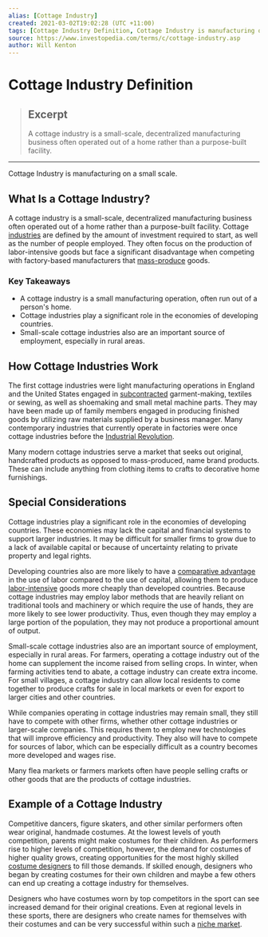 ```yaml
---
alias: [Cottage Industry]
created: 2021-03-02T19:02:28 (UTC +11:00)
tags: [Cottage Industry Definition, Cottage Industry is manufacturing on a small scale.]
source: https://www.investopedia.com/terms/c/cottage-industry.asp
author: Will Kenton
---
```


# Cottage Industry Definition

> ## Excerpt
> A cottage industry is a small-scale, decentralized manufacturing business often operated out of a home rather than a purpose-built facility.

---

Cottage Industry is manufacturing on a small scale.
## What Is a Cottage Industry?

A cottage industry is a small-scale, decentralized manufacturing business often operated out of a home rather than a purpose-built facility. Cottage [industries](https://www.investopedia.com/terms/i/industry.asp) are defined by the amount of investment required to start, as well as the number of people employed. They often focus on the production of labor-intensive goods but face a significant disadvantage when competing with factory-based manufacturers that [mass-produce](https://www.investopedia.com/terms/m/mass-production.asp) goods.

### Key Takeaways

-   A cottage industry is a small manufacturing operation, often run out of a person's home.
-   Cottage industries play a significant role in the economies of developing countries.
-   Small-scale cottage industries also are an important source of employment, especially in rural areas.

## How Cottage Industries Work

The first cottage industries were light manufacturing operations in England and the United States engaged in [subcontracted](https://www.investopedia.com/terms/s/subcontracting.asp) garment-making, textiles or sewing, as well as shoemaking and small metal machine parts. They may have been made up of family members engaged in producing finished goods by utilizing raw materials supplied by a business manager. Many contemporary industries that currently operate in factories were once cottage industries before the [Industrial Revolution](https://www.investopedia.com/terms/i/industrial-revolution.asp).

Many modern cottage industries serve a market that seeks out original, handcrafted products as opposed to mass-produced, name brand products. These can include anything from clothing items to crafts to decorative home furnishings.

## Special Considerations

Cottage industries play a significant role in the economies of developing countries. These economies may lack the capital and financial systems to support larger industries. It may be difficult for smaller firms to grow due to a lack of available capital or because of uncertainty relating to private property and legal rights.

Developing countries also are more likely to have a [comparative advantage](https://www.investopedia.com/terms/c/comparativeadvantage.asp) in the use of labor compared to the use of capital, allowing them to produce [labor-intensive](https://www.investopedia.com/terms/l/laborintensive.asp) goods more cheaply than developed countries. Because cottage industries may employ labor methods that are heavily reliant on traditional tools and machinery or which require the use of hands, they are more likely to see lower productivity. Thus, even though they may employ a large portion of the population, they may not produce a proportional amount of output.

Small-scale cottage industries also are an important source of employment, especially in rural areas. For farmers, operating a cottage industry out of the home can supplement the income raised from selling crops. In winter, when farming activities tend to abate, a cottage industry can create extra income. For small villages, a cottage industry can allow local residents to come together to produce crafts for sale in local markets or even for export to larger cities and other countries.

While companies operating in cottage industries may remain small, they still have to compete with other firms, whether other cottage industries or larger-scale companies. This requires them to employ new technologies that will improve efficiency and productivity. They also will have to compete for sources of labor, which can be especially difficult as a country becomes more developed and wages rise.

Many flea markets or farmers markets often have people selling crafts or other goods that are the products of cottage industries.

## Example of a Cottage Industry

Competitive dancers, figure skaters, and other similar performers often wear original, handmade costumes. At the lowest levels of youth competition, parents might make costumes for their children. As performers rise to higher levels of competition, however, the demand for costumes of higher quality grows, creating opportunities for the most highly skilled [costume designers](https://www.investopedia.com/terms/e/externaleconomiesofscale.asp) to fill those demands. If skilled enough, designers who began by creating costumes for their own children and maybe a few others can end up creating a cottage industry for themselves.

Designers who have costumes worn by top competitors in the sport can see increased demand for their original creations. Even at regional levels in these sports, there are designers who create names for themselves with their costumes and can be very successful within such a [niche market](https://www.investopedia.com/articles/financialcareers/07/idea-clients.asp).
